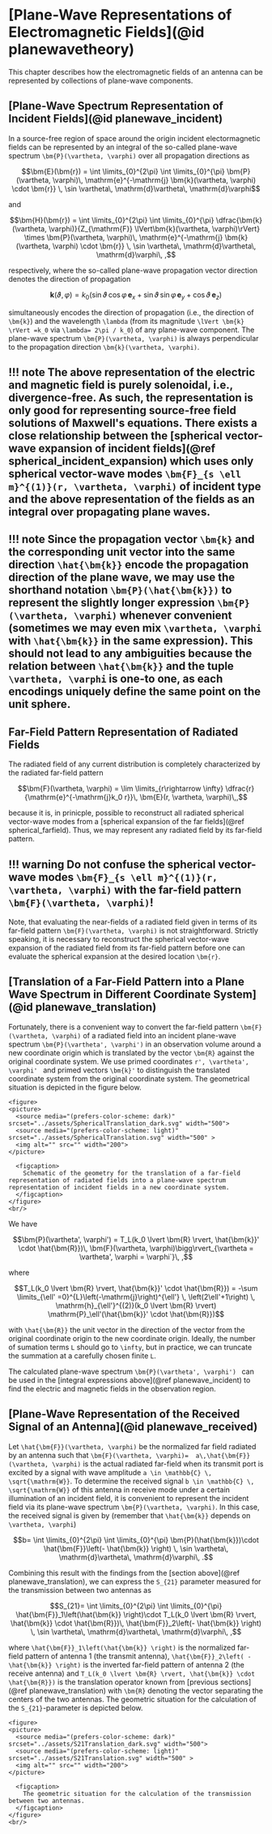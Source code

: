 # [Plane-Wave Representations of Electromagnetic Fields](@id planewavetheory)
This chapter describes how the electromagnetic fields of an antenna can be represented by collections of plane-wave components.

## [Plane-Wave Spectrum Representation of Incident Fields](@id planewave_incident)
In a source-free region of space around the origin incident electormagnetic fields can be represented by an integral of the so-called plane-wave spectrum ``\bm{P}(\vartheta, \varphi)`` over all propagation directions
as
```math
\bm{E}(\bm{r})
=
\int \limits_{0}^{2\pi}
\int \limits_{0}^{\pi}
\bm{P}(\vartheta, \varphi)\,
\mathrm{e}^{-\mathrm{j} \bm{k}(\vartheta, \varphi) \cdot \bm{r}}
\, \sin \vartheta\,
\mathrm{d}\vartheta\, \mathrm{d}\varphi
```
and
```math
\bm{H}(\bm{r})
=
\int \limits_{0}^{2\pi}
\int \limits_{0}^{\pi}
\dfrac{\bm{k}(\vartheta, \varphi)}{Z_{\mathrm{F}} \lVert\bm{k}(\vartheta, \varphi)\rVert} \times
\bm{P}(\vartheta, \varphi)\,
\mathrm{e}^{-\mathrm{j} \bm{k}(\vartheta, \varphi) \cdot \bm{r}}
\, \sin \vartheta\,
\mathrm{d}\vartheta\, \mathrm{d}\varphi\, ,
```
respectively, where the so-called plane-wave propagation vector direction denotes the direction of propagation
```math
\bm{k}(\vartheta, \varphi)
=
k_0\left(
\sin \vartheta\, \cos \varphi \,\bm{e}_x 
+ 
\sin \vartheta\, \sin \varphi \,\bm{e}_y
+
\cos \vartheta\, \bm{e}_z 
\right)
```
simultaneously encodes the direction of propagation (i.e., the direction of ``\bm{k}``) and the wavelength ``\lambda`` (from its magnitude ``\lVert \bm{k} \rVert =k_0`` via ``\lambda= 2\pi / k_0``) of any plane-wave component.
The plane-wave spectrum ``\bm{P}(\vartheta, \varphi)`` is always perpendicular to the propagation direction ``\bm{k}(\vartheta, \varphi)``.

!!! note
    The above representation of the electric and magnetic field is purely solenoidal, i.e., divergence-free. As such, the representation is only good for representing source-free field solutions of Maxwell's equations. There exists a close relationship between the [spherical vector-wave expansion of incident fields](@ref spherical_incident_expansion) which uses only spherical vector-wave modes ``\bm{F}_{s \ell m}^{(1)}(r, \vartheta, \varphi)`` of incident type and the above representation of the fields as an integral over propagating plane waves.
---

!!! note
    Since the propagation vector ``\bm{k}`` and the corresponding unit vector into the same direction ``\hat{\bm{k}}`` encode the propagation direction of the plane wave, we may use the shorthand notation ``\bm{P}(\hat{\bm{k}})`` to represent the slightly longer expression ``\bm{P}(\vartheta, \varphi)`` whenever convenient (sometimes we may even mix ``\vartheta, \varphi`` with ``\hat{\bm{k}}`` in the same expression). 
    This should not lead to any ambiguities because the relation between ``\hat{\bm{k}}`` and the tuple ``\vartheta, \varphi`` is one-to one, as each encodings uniquely define the same point on the unit sphere.
---

## Far-Field Pattern Representation of Radiated Fields
The radiated field of any current distribution is completely characterized by the radiated far-field pattern 
```math
\bm{F}(\vartheta, \varphi) = \lim \limits_{r\rightarrow \infty} \dfrac{r}{\mathrm{e}^{-\mathrm{j}k_0 r}}\, \bm{E}(r, \vartheta, \varphi)\,,
```
because it is, in prinicple, possible to reconstruct all radiated spherical vector-wave modes from a [spherical expansion of the far fields](@ref spherical_farfield).
Thus, we may represent any radiated field by its far-field pattern.

!!! warning
    Do not confuse the spherical vector-wave modes ``\bm{F}_{s \ell m}^{(1)}(r, \vartheta, \varphi)`` with the far-field pattern ``\bm{F}(\vartheta, \varphi)``!
---

Note, that evaluating the near-fields of a radiated field given in terms of its far-field pattern ``\bm{F}(\vartheta, \varphi)`` is not straightforward. Strictly speaking, it is necessary to reconstruct the spherical vector-wave expansion of the radiated field from its far-field pattern before one can evaluate the spherical expansion at the desired location ``\bm{r}``.


## [Translation of a Far-Field Pattern into a Plane Wave Spectrum in Different Coordinate System](@id planewave_translation)
Fortunately, there is a convenient way to convert the far-field pattern ``\bm{F}(\vartheta, \varphi)`` of a radiated field into an incident plane-wave spectrum ``\bm{P}(\vartheta', \varphi')`` in an observation volume around a new coordinate origin which is translated by the vector ``\bm{R}`` against the original coordinate system.  We use primed coordinates ``r', \vartheta', \varphi' `` and primed vectors ``\bm{k}'`` to distinguish the translated coordinate system from the original coordinate system. The geometrical situation is depicted in the figure below.

```@raw html
<figure>
<picture>
  <source media="(prefers-color-scheme: dark)" srcset="../assets/SphericalTranslation_dark.svg" width="500">
  <source media="(prefers-color-scheme: light)" srcset="../assets/SphericalTranslation.svg" width="500" >
  <img alt="" src="" width="200">
</picture>

  <figcaption>
    Schematic of the geometry for the translation of a far-field representation of radiated fields into a plane-wave spectrum representation of incident fields in a new coordinate system.
  </figcaption>
</figure>
<br/>
```

We have
```math
\bm{P}(\vartheta', \varphi') = T_L(k_0 \lvert \bm{R} \rvert, \hat{\bm{k}}' \cdot \hat{\bm{R}})\, \bm{F}(\vartheta, \varphi)\bigg\rvert_{\vartheta = \vartheta', \varphi = \varphi`}\, ,
```
where 
```math
T_L(k_0 \lvert \bm{R} \rvert, \hat{\bm{k}}' \cdot \hat{\bm{R}})
=
-\sum \limits_{\ell' =0}^{L}\left(-\mathrm{j}\right)^{\ell'} \,
\left(2\ell'+1\right) \, 
\mathrm{h}_{\ell'}^{(2)}(k_0 \lvert \bm{R} \rvert)
\mathrm{P}_\ell'(\hat{\bm{k}}' \cdot \hat{\bm{R}})
```
with ``\hat{\bm{R}}`` the unit vector in the direction of the vector from the original coordinate origin to the new coordinate origin.
Ideally, the number of sumation terms ``L`` should go to ``\infty``, but in practice, we can truncate the summation at a carefully chosen finite ``L``.

The calculated plane-wave spectrum ``\bm{P}(\vartheta', \varphi') `` can be used in the [integral expressions above](@ref planewave_incident) to find the electric and magnetic fields in the observation region.

## [Plane-Wave Representation of the Received Signal of an Antenna](@id planewave_received)
Let ``\hat{\bm{F}}(\vartheta, \varphi)`` be the normalized far field radiated by an antenna such that ``\bm{F}(\vartheta, \varphi)=  a\,\hat{\bm{F}}(\vartheta, \varphi)`` is the actual radiated far-field when its transmit port is excited by a signal with wave amplitude ``a \in \mathbb{C} \, \sqrt{\mathrm{W}}``.
To determine the received signal ``b \in \mathbb{C} \, \sqrt{\mathrm{W}}`` of this antenna in receive mode under a certain illumination of an incident field, it is convenient to represent the incident field via its plane-wave spectrum ``\bm{P}(\vartheta, \varphi)``. In this case, the received signal is given by (remember that ``\hat{\bm{k}}`` depends on ``\vartheta, \varphi``)
```math
b=
\int \limits_{0}^{2\pi}
\int \limits_{0}^{\pi}
\bm{P}(\hat{\bm{k}})\cdot
\hat{\bm{F}}\left(- \hat{\bm{k}} \right)
\, \sin \vartheta\,
\mathrm{d}\vartheta\, \mathrm{d}\varphi\, .
```

Combining this result with the findings from the [section above](@ref planewave_translation), we can express the ``S_{21}`` parameter measured for the transmission between two antennas as
```math
S_{21}=
\int \limits_{0}^{2\pi}
\int \limits_{0}^{\pi}
\hat{\bm{F}}_1\left(\hat{\bm{k}} \right)\cdot
T_L(k_0 \lvert \bm{R} \rvert, \hat{\bm{k}} \cdot \hat{\bm{R}})\,
\hat{\bm{F}}_2\left(- \hat{\bm{k}} \right)
\, \sin \vartheta\,
\mathrm{d}\vartheta\, \mathrm{d}\varphi\, ,
```
where ``\hat{\bm{F}}_1\left(\hat{\bm{k}} \right)`` is the normalized far-field pattern of antenna 1 (the transmit antenna), ``\hat{\bm{F}}_2\left( - \hat{\bm{k}} \right)`` is the inverted far-field pattern of antenna 2 (the receive antenna) and ``T_L(k_0 \lvert \bm{R} \rvert, \hat{\bm{k}} \cdot \hat{\bm{R}})`` is the translation operator known from [previous sections](@ref planewave_translation) with ``\bm{R}`` denoting the vector separating the centers of the two antennas.
The geometric situation for the calculation of the ``S_{21}``-parameter is depicted below. 

```@raw html
<figure>
<picture>
  <source media="(prefers-color-scheme: dark)" srcset="../assets/S21Translation_dark.svg" width="500">
  <source media="(prefers-color-scheme: light)" srcset="../assets/S21Translation.svg" width="500" >
  <img alt="" src="" width="200">
</picture>

  <figcaption>
    The geometric situation for the calculation of the transmission between two antennas.
  </figcaption>
</figure>
<br/>
```

